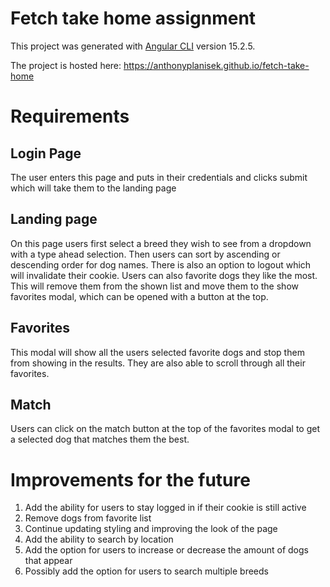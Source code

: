 # Fetch take home assignment

This project was generated with [Angular CLI](https://github.com/angular/angular-cli) version 15.2.5.

The project is hosted here: https://anthonyplanisek.github.io/fetch-take-home

# Requirements

## Login Page

The user enters this page and puts in their credentials and clicks submit which will take them to the landing page

## Landing page

On this page users first select a breed they wish to see from a dropdown with a type ahead selection. Then users can sort by ascending or descending order for dog names. There is also an option to logout which will invalidate their cookie.
Users can also favorite dogs they like the most. This will remove them from the shown list and move them to the show favorites modal, which can be opened with a button at the top.

## Favorites

This modal will show all the users selected favorite dogs and stop them from showing in the results. They are also able to scroll through all their favorites.

## Match

Users can click on the match button at the top of the favorites modal to get a selected dog that matches them the best.

# Improvements for the future
1. Add the ability for users to stay logged in if their cookie is still active
2. Remove dogs from favorite list
3. Continue updating styling and improving the look of the page
4. Add the ability to search by location
5. Add the option for users to increase or decrease the amount of dogs that appear
6. Possibly add the option for users to search multiple breeds
